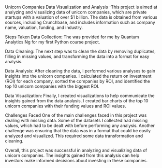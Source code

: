 Unicorn Companies Data Visualization and Analysis
-This project is aimed at analyzing and visualizing data of unicorn companies, which are private startups with a valuation of over $1 billion. The data is obtained from various sources, including Crunchbase, and includes information such as company name, valuation, funding, and industry.

Steps Taken Data Collection: The was provided for me by Quantum Analytics Ng for my first Python course project.

Data Cleaning: The next step was to clean the data by removing duplicates, filling in missing values, and transforming the data into a format for easy analysis.

Data Analysis: After cleaning the data, I performed various analyses to gain insights into the unicorn companies. I calculated the return on investment (ROI) for each company, sorted the companies by ROI, and identified the top 10 unicorn companies with the biggest ROI.

Data Visualization: Finally, I created visualizations to help communicate the insights gained from the data analysis. I created bar charts of the top 10 unicorn companies with their funding values and ROI values.

Challenges Faced One of the main challenges faced in this project was dealing with missing data. Some of the datasets I collected had missing values, which had to be dealt with before performing any analysis. Another challenge was ensuring that the data was in a format that could be easily analyzed and visualized. This required some data transformation and cleaning.

Overall, this project was successful in analyzing and visualizing data of unicorn companies. The insights gained from this analysis can help investors make informed decisions about investing in these companies.
